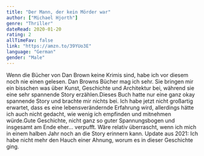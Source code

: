 ```yaml
---
title: "Der Mann, der kein Mörder war"
author: ["Michael Hjorth"]
genre: "Thriller"
dateRead: 2020-01-20
rating: 2
allTimeFav: false
link: "https://amzn.to/39YUo3E"
language: "German"
gender: "Male"
---
```


Wenn die Bücher von Dan Brown keine Krimis sind, habe ich vor diesem noch nie einen gelesen. Dan Browns Bücher mag ich sehr. Sie bringen mir ein bisschen was über Kunst, Geschichte und Architektur bei, während sie eine sehr spannende Story erzählen.Dieses Buch hatte nur eine ganz okay spannende Story und brachte mir nichts bei. Ich habe jetzt nicht großartig erwartet, dass es eine lebensverändernde Erfahrung wird, allerdings hätte ich auch nicht gedacht, wie wenig ich empfinden und mitnehmen würde.Gute Geschichte, nicht ganz so guter Spannungsbogen und insgesamt am Ende eher… verpufft. Wäre relativ überrascht, wenn ich mich in einem halben Jahr noch an die Story erinnern kann.
Update aus 2021: Ich habe nicht mehr den Hauch einer Ahnung, worum es in dieser Geschichte ging.
